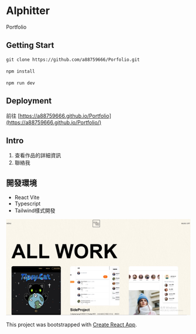 # Alphitter

Portfolio

## Getting Start

    git clone https://github.com/a88759666/Porfolio.git

    npm install

    npm run dev

## Deployment

前往 [https://a88759666.github.io/Portfolio](https://a88759666.github.io/Portfolio/)

## Intro

1. 查看作品的詳細資訊
2. 聯絡我

## 開發環境

  * React Vite
  * Typescript
  * Tailwind樣式開發

![screenshot](./src/assets/images/screenshot.jpg)


This project was bootstrapped with [Create React App](https://github.com/facebook/create-react-app).
